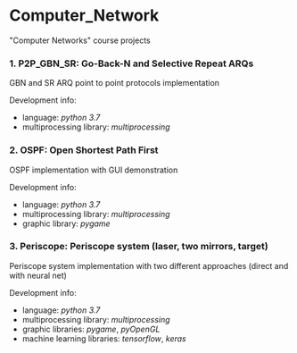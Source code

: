 # Computer_Network
"Computer Networks" course projects

### 1. P2P_GBN_SR: Go-Back-N and Selective Repeat ARQs 
GBN and SR ARQ point to point protocols implementation

Development info:
* language: *python 3.7*
* multiprocessing  library: *multiprocessing*

### 2. OSPF: Open Shortest Path First  
OSPF implementation with GUI demonstration

Development info:
* language: *python 3.7*
* multiprocessing  library: *multiprocessing*
* graphic  library: *pygame*

### 3. Periscope: Periscope system (laser, two mirrors, target)  
Periscope system implementation with two different approaches (direct and with neural net)  

Development info:
* language: *python 3.7*
* multiprocessing  library: *multiprocessing*
* graphic  libraries: *pygame*, *pyOpenGL*
* machine learning  libraries: *tensorflow*, *keras*